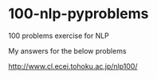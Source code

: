 # 100-nlp-pyproblems
100 problems exercise for NLP

My answers for the below problems

http://www.cl.ecei.tohoku.ac.jp/nlp100/
